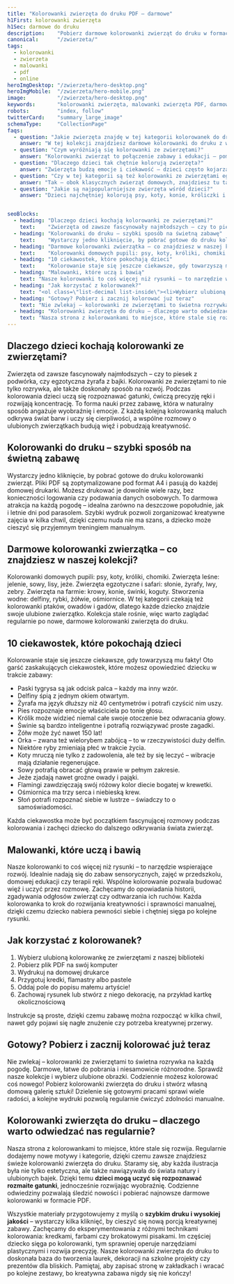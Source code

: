 ```yaml
---
title: "Kolorowanki zwierzęta do druku PDF – darmowe"
h1First: kolorowanki zwierzęta
h1Sec: darmowe do druku
description:    "Pobierz darmowe kolorowanki zwierząt do druku w formacie A4. Psy, koty, lwy, delfiny i więcej – bez logowania, bez ograniczeń."
canonical:      "/zwierzeta/"
tags:
  - kolorowanki
  - zwierzeta
  - malowanki
  - pdf
  - online
heroImgDesktop: "/zwierzeta/hero-desktop.png"
heroImgMobile:  "/zwierzeta/hero-mobile.png"
image:          "/zwierzeta/hero-desktop.png"
keywords:       "kolorowanki zwierzęta, malowanki zwierzęta PDF, darmowe kolorowanki online"
robots:         "index, follow"
twitterCard:    "summary_large_image"
schemaType:     "CollectionPage"
faqs:
  - question: "Jakie zwierzęta znajdę w tej kategorii kolorowanek do druku?"
    answer: "W tej kolekcji znajdziesz darmowe kolorowanki do druku z wieloma zwierzętami – od domowych pupili, przez leśne ssaki, aż po egzotyczne gatunki znane z bajek."
  - question: "Czym wyróżniają się kolorowanki ze zwierzętami?"
    answer: "Kolorowanki zwierząt to połączenie zabawy i edukacji – pomagają dzieciom poznawać gatunki, rozwijać wyobraźnię i ćwiczyć precyzję ręki."
  - question: "Dlaczego dzieci tak chętnie kolorują zwierzęta?"
    answer: "Zwierzęta budzą emocje i ciekawość – dzieci często kojarzą je z ulubionymi bajkami, pluszakami lub zwierzętami z życia codziennego."
  - question: "Czy w tej kategorii są też kolorowanki ze zwierzętami egzotycznymi?"
    answer: "Tak – obok klasycznych zwierząt domowych, znajdziesz tu także kolorowanki z żyrafami, słoniami, lwami, zebrami czy delfinami."
  - question: "Jakie są najpopularniejsze zwierzęta wśród dzieci?"
    answer: "Dzieci najchętniej kolorują psy, koty, konie, króliczki i delfiny – ale coraz większym zainteresowaniem cieszą się też sowy, jeże i zwierzęta afrykańskie."


seoBlocks:
  - heading: "Dlaczego dzieci kochają kolorowanki ze zwierzętami?"
    text:    "Zwierzęta od zawsze fascynowały najmłodszych – czy to piesek z podwórka, czy egzotyczna żyrafa z bajki. Kolorowanki ze zwierzętami to nie tylko rozrywka, ale także doskonały sposób na rozwój. Podczas kolorowania dzieci uczą się rozpoznawać gatunki, ćwiczą precyzję ręki i rozwijają koncentrację. To forma nauki przez zabawę, która w naturalny sposób angażuje wyobraźnię i emocje. Z każdą kolejną kolorowanką maluch odkrywa świat barw i uczy się cierpliwości, a wspólne rozmowy o ulubionych zwierzątkach budują więź i pobudzają kreatywność."
  - heading: "Kolorowanki do druku – szybki sposób na świetną zabawę"
    text:    "Wystarczy jedno kliknięcie, by pobrać gotowe do druku kolorowanki zwierząt. Pliki PDF są zoptymalizowane pod format A4 i pasują do każdej domowej drukarki. Możesz drukować je dowolnie wiele razy, bez konieczności logowania czy podawania danych osobowych. To darmowa atrakcja na każdą pogodę – idealna zarówno na deszczowe popołudnie, jak i letnie dni pod parasolem. Szybki wydruk pozwoli zorganizować kreatywne zajęcia w kilka chwil, dzięki czemu nuda nie ma szans, a dziecko może cieszyć się przyjemnym treningiem manualnym."
  - heading: "Darmowe kolorowanki zwierzątka – co znajdziesz w naszej kolekcji?"
    text:    "Kolorowanki domowych pupili: psy, koty, króliki, chomiki. Zwierzęta leśne: jelenie, sowy, lisy, jeże. Zwierzęta egzotyczne i safari: słonie, żyrafy, lwy, zebry. Zwierzęta na farmie: krowy, konie, świnki, koguty. Stworzenia wodne: delfiny, rybki, żółwie, ośmiornice. W tej kategorii czekają też kolorowanki ptaków, owadów i gadów, dlatego każde dziecko znajdzie swoje ulubione zwierzątko. Kolekcja stale rośnie, więc warto zaglądać regularnie po nowe, darmowe kolorowanki zwierzęta do druku."
  - heading: "10 ciekawostek, które pokochają dzieci"
    text:    "Kolorowanie staje się jeszcze ciekawsze, gdy towarzyszą mu fakty! Oto garść zaskakujących ciekawostek, które możesz opowiedzieć dziecku w trakcie zabawy: <ul class=\"grid grid-cols-1 mb-3 sm:grid-cols-2 md:grid-cols-3 lg:grid-cols-5 gap-x-6 gap-y-3 text-center text-base md:text-lg font-light max-w-6xl mx-auto\"><li class=\"bg-none text-black p-2 flex items-center justify-center font-medium rounded border-4 border-dotted border-orange-500\">Paski tygrysa są jak odcisk palca – każdy ma inny wzór.</li><li class=\"bg-none text-black p-2 flex items-center justify-center font-medium rounded border-4 border-dotted border-tertiary-400\">Delfiny śpią z jednym okiem otwartym.</li><li class=\"bg-none text-black p-2 flex items-center justify-center font-medium rounded border-4 border-dotted border-yellow-500\">Żyrafa ma język dłuższy niż 40 centymetrów i potrafi czyścić nim uszy.</li><li class=\"bg-none text-black p-2 flex items-center justify-center font-medium rounded border-4 border-dotted border-sec-500\">Pies rozpoznaje emocje właściciela po tonie głosu.</li><li class=\"bg-none text-black p-2 flex items-center justify-center font-medium rounded border-4 border-dotted border-main-500\">Królik może widzieć niemal całe swoje otoczenie bez odwracania głowy.</li><li class=\"bg-none text-black p-2 flex items-center justify-center font-medium rounded border-4 border-dotted border-coolGray-500\">Świnie są bardzo inteligentne i potrafią rozwiązywać proste zagadki.</li><li class=\"bg-none text-black p-2 flex items-center justify-center font-medium rounded border-4 border-dotted border-orange-500\">Żółw może żyć nawet 150 lat!</li><li class=\"bg-none text-black p-2 flex items-center justify-center font-medium rounded border-4 border-dotted border-tertiary-400\">Orka – zwana też wielorybem zabójcą – to w rzeczywistości duży delfin.</li><li class=\"bg-none text-black p-2 flex items-center justify-center font-medium rounded border-4 border-dotted border-yellow-500\">Niektóre ryby zmieniają płeć w trakcie życia.</li><li class=\"bg-none text-black p-2 flex items-center justify-center font-medium rounded border-4 border-dotted border-sec-500\">Koty mruczą nie tylko z zadowolenia, ale też by się leczyć – wibracje mają działanie regenerujące.</li><li class=\"bg-none text-black p-2 flex items-center justify-center font-medium rounded border-4 border-dotted border-main-500\">Sowy potrafią obracać głową prawie w pełnym zakresie.</li><li class=\"bg-none text-black p-2 flex items-center justify-center font-medium rounded border-4 border-dotted border-coolGray-500\">Jeże zjadają nawet groźne owady i pająki.</li></ul> Każda ciekawostka może być początkiem fascynującej rozmowy podczas kolorowania i zachęci dziecko do dalszego odkrywania świata zwierząt."
  - heading: "Malowanki, które uczą i bawią"
    text: "Nasze kolorowanki to coś więcej niż rysunki – to narzędzie wspierające rozwój. Idealnie nadają się do zabaw sensorycznych, zajęć w przedszkolu, domowej edukacji czy terapii ręki. Wspólne kolorowanie pozwala budować więź i uczyć przez rozmowę. Zachęcamy do opowiadania historii, zgadywania odgłosów zwierząt czy odtwarzania ich ruchów. Każda kolorowanka to krok do rozwijania kreatywności i sprawności manualnej, dzięki czemu dziecko nabiera pewności siebie i chętniej sięga po kolejne rysunki."
  - heading: "Jak korzystać z kolorowanek?"
    text: "<ol class=\"list-decimal list-inside\"><li>Wybierz ulubioną kolorowankę ze zwierzętami z naszej biblioteki</li><li>Pobierz plik PDF na swój komputer</li><li>Wydrukuj na domowej drukarce</li><li>Przygotuj kredki, flamastry albo pastele</li><li>Oddaj pole do popisu małemu artyście!</li><li>Zachowaj rysunek lub stwórz z niego dekorację, na przykład kartkę okolicznościową</li></ol> Instrukcje są proste, dzięki czemu zabawę można rozpocząć w kilka chwil, nawet gdy pojawi się nagłe znużenie czy potrzeba kreatywnej przerwy."
  - heading: "Gotowy? Pobierz i zacznij kolorować już teraz"
    text: "Nie zwlekaj – kolorowanki ze zwierzętami to świetna rozrywka na każdą pogodę. Darmowe, łatwe do pobrania i niesamowicie różnorodne. Sprawdź nasze kolekcje i wybierz ulubione obrazki. Codziennie możesz kolorować coś nowego! Pobierz kolorowanki zwierzęta do druku i stwórz własną domową galerię sztuki! Dzielenie się gotowymi pracami sprawi wiele radości, a kolejne wydruki pozwolą regularnie ćwiczyć zdolności manualne."
  - heading: "Kolorowanki zwierzęta do druku – dlaczego warto odwiedzać nas regularnie?"
    text: "Nasza strona z kolorowankami to miejsce, które stale się rozwija. Regularnie dodajemy nowe motywy i kategorie, dzięki czemu zawsze znajdziesz świeże kolorowanki zwierzęta do druku. Staramy się, aby każda ilustracja była nie tylko estetyczna, ale także nawiązywała do świata natury i ulubionych bajek. Dzięki temu <strong>dzieci mogą uczyć się rozpoznawać rozmaite gatunki</strong>, jednocześnie rozwijając wyobraźnię. Codzienne odwiedziny pozwalają śledzić nowości i pobierać najnowsze darmowe kolorowanki w formacie PDF.<br/><br/> Wszystkie materiały przygotowujemy z myślą o <strong>szybkim druku i wysokiej jakości</strong> – wystarczy kilka kliknięć, by cieszyć się nową porcją kreatywnej zabawy. Zachęcamy do eksperymentowania z różnymi technikami kolorowania: kredkami, farbami czy brokatowymi pisakami. Im częściej dziecko sięga po kolorowanki, tym sprawniej operuje narzędziami plastycznymi i rozwija precyzję. Nasze kolorowanki zwierzęta do druku to doskonała baza do tworzenia laurek, dekoracji na szkolne projekty czy prezentów dla bliskich. Pamiętaj, aby zapisać stronę w zakładkach i wracać po kolejne zestawy, bo kreatywna zabawa nigdy się nie kończy!"
---
```


## Dlaczego dzieci kochają kolorowanki ze zwierzętami?

Zwierzęta od zawsze fascynowały najmłodszych – czy to piesek z podwórka, czy egzotyczna żyrafa z bajki. Kolorowanki ze zwierzętami to nie tylko rozrywka, ale także doskonały sposób na rozwój. Podczas kolorowania dzieci uczą się rozpoznawać gatunki, ćwiczą precyzję ręki i rozwijają koncentrację. To forma nauki przez zabawę, która w naturalny sposób angażuje wyobraźnię i emocje. Z każdą kolejną kolorowanką maluch odkrywa świat barw i uczy się cierpliwości, a wspólne rozmowy o ulubionych zwierzątkach budują więź i pobudzają kreatywność.

## Kolorowanki do druku – szybki sposób na świetną zabawę

Wystarczy jedno kliknięcie, by pobrać gotowe do druku kolorowanki zwierząt. Pliki PDF są zoptymalizowane pod format A4 i pasują do każdej domowej drukarki. Możesz drukować je dowolnie wiele razy, bez konieczności logowania czy podawania danych osobowych. To darmowa atrakcja na każdą pogodę – idealna zarówno na deszczowe popołudnie, jak i letnie dni pod parasolem. Szybki wydruk pozwoli zorganizować kreatywne zajęcia w kilka chwil, dzięki czemu nuda nie ma szans, a dziecko może cieszyć się przyjemnym treningiem manualnym.

## Darmowe kolorowanki zwierzątka – co znajdziesz w naszej kolekcji?

Kolorowanki domowych pupili: psy, koty, króliki, chomiki. Zwierzęta leśne: jelenie, sowy, lisy, jeże. Zwierzęta egzotyczne i safari: słonie, żyrafy, lwy, zebry. Zwierzęta na farmie: krowy, konie, świnki, koguty. Stworzenia wodne: delfiny, rybki, żółwie, ośmiornice. W tej kategorii czekają też kolorowanki ptaków, owadów i gadów, dlatego każde dziecko znajdzie swoje ulubione zwierzątko. Kolekcja stale rośnie, więc warto zaglądać regularnie po nowe, darmowe kolorowanki zwierzęta do druku.

## 10 ciekawostek, które pokochają dzieci

Kolorowanie staje się jeszcze ciekawsze, gdy towarzyszą mu fakty! Oto garść zaskakujących ciekawostek, które możesz opowiedzieć dziecku w trakcie zabawy:

<ul class="grid grid-cols-1 mb-3 sm:grid-cols-2 md:grid-cols-3 lg:grid-cols-5 gap-x-6 gap-y-3 text-center text-base md:text-lg font-light max-w-6xl mx-auto">
  <li class="bg-none text-black p-2 flex items-center justify-center font-medium rounded border-4 border-dotted border-orange-500">Paski tygrysa są jak odcisk palca – każdy ma inny wzór.</li>
  <li class="bg-none text-black p-2 flex items-center justify-center font-medium rounded border-4 border-dotted border-tertiary-400">Delfiny śpią z jednym okiem otwartym.</li>
  <li class="bg-none text-black p-2 flex items-center justify-center font-medium rounded border-4 border-dotted border-yellow-500">Żyrafa ma język dłuższy niż 40 centymetrów i potrafi czyścić nim uszy.</li>
  <li class="bg-none text-black p-2 flex items-center justify-center font-medium rounded border-4 border-dotted border-sec-500">Pies rozpoznaje emocje właściciela po tonie głosu.</li>
  <li class="bg-none text-black p-2 flex items-center justify-center font-medium rounded border-4 border-dotted border-main-500">Królik może widzieć niemal całe swoje otoczenie bez odwracania głowy.</li>
  <li class="bg-none text-black p-2 flex items-center justify-center font-medium rounded border-4 border-dotted border-coolGray-500">Świnie są bardzo inteligentne i potrafią rozwiązywać proste zagadki.</li>
  <li class="bg-none text-black p-2 flex items-center justify-center font-medium rounded border-4 border-dotted border-orange-500">Żółw może żyć nawet 150 lat!</li>
  <li class="bg-none text-black p-2 flex items-center justify-center font-medium rounded border-4 border-dotted border-tertiary-400">Orka – zwana też wielorybem zabójcą – to w rzeczywistości duży delfin.</li>
  <li class="bg-none text-black p-2 flex items-center justify-center font-medium rounded border-4 border-dotted border-yellow-500">Niektóre ryby zmieniają płeć w trakcie życia.</li>
  <li class="bg-none text-black p-2 flex items-center justify-center font-medium rounded border-4 border-dotted border-sec-500">Koty mruczą nie tylko z zadowolenia, ale też by się leczyć – wibracje mają działanie regenerujące.</li>
  <li class="bg-none text-black p-2 flex items-center justify-center font-medium rounded border-4 border-dotted border-main-500">Sowy potrafią obracać głową prawie w pełnym zakresie.</li>
  <li class="bg-none text-black p-2 flex items-center justify-center font-medium rounded border-4 border-dotted border-coolGray-500">Jeże zjadają nawet groźne owady i pająki.</li>
  <li class="bg-none text-black p-2 flex items-center justify-center font-medium rounded border-4 border-dotted border-orange-500">Flamingi zawdzięczają swój różowy kolor diecie bogatej w krewetki.</li>
  <li class="bg-none text-black p-2 flex items-center justify-center font-medium rounded border-4 border-dotted border-tertiary-400">Ośmiornica ma trzy serca i niebieską krew.</li>
  <li class="bg-none text-black p-2 flex items-center justify-center font-medium rounded border-4 border-dotted border-yellow-500">Słoń potrafi rozpoznać siebie w lustrze&nbsp;– świadczy to o samoświadomości.</li>
</ul>


Każda ciekawostka może być początkiem fascynującej rozmowy podczas kolorowania i zachęci dziecko do dalszego odkrywania świata zwierząt.

## Malowanki, które uczą i bawią

Nasze kolorowanki to coś więcej niż rysunki – to narzędzie wspierające rozwój. Idealnie nadają się do zabaw sensorycznych, zajęć w przedszkolu, domowej edukacji czy terapii ręki. Wspólne kolorowanie pozwala budować więź i uczyć przez rozmowę. Zachęcamy do opowiadania historii, zgadywania odgłosów zwierząt czy odtwarzania ich ruchów. Każda kolorowanka to krok do rozwijania kreatywności i sprawności manualnej, dzięki czemu dziecko nabiera pewności siebie i chętniej sięga po kolejne rysunki.

## Jak korzystać z kolorowanek?

<ol class="list-decimal list-inside">
<li>Wybierz ulubioną kolorowankę ze zwierzętami z naszej biblioteki</li>
<li>Pobierz plik PDF na swój komputer</li>
<li>Wydrukuj na domowej drukarce</li>
<li>Przygotuj kredki, flamastry albo pastele</li>
<li>Oddaj pole do popisu małemu artyście!</li>
<li>Zachowaj rysunek lub stwórz z niego dekorację, na przykład kartkę okolicznościową</li>
</ol>

Instrukcje są proste, dzięki czemu zabawę można rozpocząć w kilka chwil, nawet gdy pojawi się nagłe znużenie czy potrzeba kreatywnej przerwy.

## Gotowy? Pobierz i zacznij kolorować już teraz

Nie zwlekaj – kolorowanki ze zwierzętami to świetna rozrywka na każdą pogodę. Darmowe, łatwe do pobrania i niesamowicie różnorodne. Sprawdź nasze kolekcje i wybierz ulubione obrazki. Codziennie możesz kolorować coś nowego! Pobierz kolorowanki zwierzęta do druku i stwórz własną domową galerię sztuki! Dzielenie się gotowymi pracami sprawi wiele radości, a kolejne wydruki pozwolą regularnie ćwiczyć zdolności manualne.

## Kolorowanki zwierzęta do druku – dlaczego warto odwiedzać nas regularnie?

Nasza strona z kolorowankami to miejsce, które stale się rozwija. Regularnie dodajemy nowe motywy i kategorie, dzięki czemu zawsze znajdziesz świeże kolorowanki zwierzęta do druku. Staramy się, aby każda ilustracja była nie tylko estetyczna, ale także nawiązywała do świata natury i ulubionych bajek. Dzięki temu **dzieci mogą uczyć się rozpoznawać rozmaite gatunki**, jednocześnie rozwijając wyobraźnię. Codzienne odwiedziny pozwalają śledzić nowości i pobierać najnowsze darmowe kolorowanki w formacie PDF.  

Wszystkie materiały przygotowujemy z myślą o **szybkim druku i wysokiej jakości** – wystarczy kilka kliknięć, by cieszyć się nową porcją kreatywnej zabawy. Zachęcamy do eksperymentowania z różnymi technikami kolorowania: kredkami, farbami czy brokatowymi pisakami. Im częściej dziecko sięga po kolorowanki, tym sprawniej operuje narzędziami plastycznymi i rozwija precyzję. Nasze kolorowanki zwierzęta do druku to doskonała baza do tworzenia laurek, dekoracji na szkolne projekty czy prezentów dla bliskich. Pamiętaj, aby zapisać stronę w zakładkach i wracać po kolejne zestawy, bo kreatywna zabawa nigdy się nie kończy!
